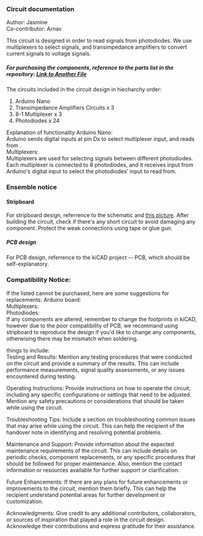 ### Circuit documentation
Author: Jasmine  
Co-contributor: Arnav  

This circuit is designed in order to read signals from photodiodes. We use multiplexers to select signals, and transimpedance amplifiers to convert current signals to voltage signals.  
##### For purchasing the components, reference to the parts list in the repository: [Link to Another File](another-file.md)  

The circuits included in the circuit design in hiecharchy order:
1. Arduino Nano
2. Transimpedance Amplifiers Circuits x 3
3. 8-1 Multiplexer x 3
4. Photodiodes x 24

Explanation of functionality
Arduino Nano:  
Arduino sends digital inputs at pin Dx to select multiplexer input, and reads from .  
Multiplexers:  
Multiplexers are used for selecting signals between different photodiodes. Each multiplexer is connected to 8 photodiodes, and it receives input from Arduino's digital input to select the photodiodes' input to read from.

### Ensemble notice
#### Stripboard

For stripboard design, referrence to the schematic and [this picture](git01.jpg). After building the circuit, check if there's any short circuit to avoid damaging any component. Protect the weak connections using tape or glue gun.

##### PCB design
For PCB design, referrence to the kiCAD project -- PCB, which should be self-explanatory.  

### Compatibility Notice:
If the listed cannot be purchased, here are some suggestions for replacements:
Arduino board:  
Multiplexers:  
Photodiodes:  
If any components are altered, remember to change the footprints in kiCAD, however due to the poor compatibility of PCB, we recommand using stripboard to reproduce the design if you'd like to change any components, otherwising there may be mismatch when soldering.

things to include:  
Testing and Results: Mention any testing procedures that were conducted on the circuit and provide a summary of the results. This can include performance measurements, signal quality assessments, or any issues encountered during testing.

Operating Instructions: Provide instructions on how to operate the circuit, including any specific configurations or settings that need to be adjusted. Mention any safety precautions or considerations that should be taken while using the circuit.

Troubleshooting Tips: Include a section on troubleshooting common issues that may arise while using the circuit. This can help the recipient of the handover note in identifying and resolving potential problems.

Maintenance and Support: Provide information about the expected maintenance requirements of the circuit. This can include details on periodic checks, component replacements, or any specific procedures that should be followed for proper maintenance. Also, mention the contact information or resources available for further support or clarification.

Future Enhancements: If there are any plans for future enhancements or improvements to the circuit, mention them briefly. This can help the recipient understand potential areas for further development or customization.

Acknowledgments: Give credit to any additional contributors, collaborators, or sources of inspiration that played a role in the circuit design. Acknowledge their contributions and express gratitude for their assistance.
